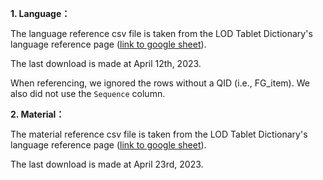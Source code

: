 __1. Language：__ 

The language reference csv file is taken from the LOD Tablet Dictionary's language reference page ([link to google sheet](https://docs.google.com/spreadsheets/d/1E8myV7OwsUFkMNdmaL06jlJPFslhAmfOuIHRaA4syyg/edit#gid=415521005)). 

The last download is made at April 12th, 2023.

When referencing, we ignored the rows without a QID (i.e., FG_item). We also did not use the `Sequence` column.



__2. Material：__ 

The material reference csv file is taken from the LOD Tablet Dictionary's language reference page ([link to google sheet](https://drive.google.com/file/d/12FH9ao4B-U_xIwwjcSoBfOqYoBrgRaJc/view)). 

The last download is made at April 23rd, 2023.
